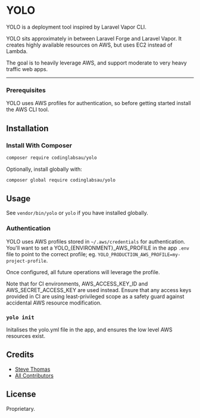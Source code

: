 # YOLO

YOLO is a deployment tool inspired by Laravel Vapor CLI. 

YOLO sits approximately in between Laravel Forge and Laravel Vapor. It creates highly available resources on AWS, but uses EC2 instead of Lambda.

The goal is to heavily leverage AWS, and support moderate to very heavy traffic web apps. 

___
### Prerequisites
YOLO uses AWS profiles for authentication, so before getting started install the AWS CLI tool.

## Installation

### Install With Composer
```bash
composer require codinglabsau/yolo
```

Optionally, install globally with:
```bash
composer global require codinglabsau/yolo
```

## Usage
See `vendor/bin/yolo` or `yolo` if you have installed globally.

### Authentication
YOLO uses AWS profiles stored in `~/.aws/credentials` for authentication. You'll want to set a YOLO_{ENVIRONMENT}_AWS_PROFILE in the app `.env` file to point to the correct profile; eg. `YOLO_PRODUCTION_AWS_PROFILE=my-project-profile`.

Once configured, all future operations will leverage the profile.

Note that for CI environments, AWS_ACCESS_KEY_ID and AWS_SECRET_ACCESS_KEY are used instead. Ensure that any access keys provided in CI are using least-privileged scope as a safety guard against accidental AWS resource modification.

### `yolo init`
Initalises the yolo.yml file in the app, and ensures the low level AWS resources exist. 

## Credits
- [Steve Thomas](https://github.com/stevethomas)
- [All Contributors](https://github.com/codinglabsau/yolo/contributors)

## License
Proprietary.
